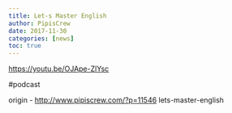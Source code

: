 ```yaml
---
title: Let-s Master English
author: PipisCrew
date: 2017-11-30
categories: [news]
toc: true
---
```


https://youtu.be/OJApe-ZlYsc

#podcast

origin - http://www.pipiscrew.com/?p=11546 lets-master-english